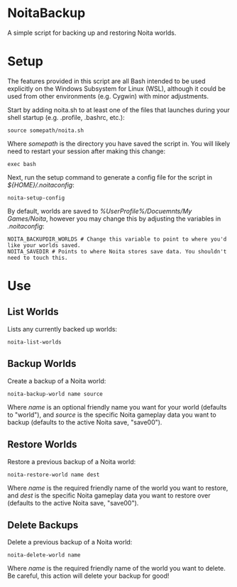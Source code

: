 <!---
README.md. The README for NoitaBackup.
Copyright (C) 2021 Benjamin Cassell

This program is free software: you can redistribute it and/or modify it under
the terms of the GNU General Public License as published by the Free Software
Foundation, either version 3 of the License, or (at your option) any later
version.

This program is distributed in the hope that it will be useful, but WITHOUT ANY
WARRANTY; without even the implied warranty of MERCHANTABILITY or FITNESS FOR A
PARTICULAR PURPOSE.  See the GNU General Public License for more details.

You should have received a copy of the GNU General Public License along with
this program.  If not, see <http://www.gnu.org/licenses/>.
-->

# NoitaBackup
A simple script for backing up and restoring Noita worlds.

# Setup
The features provided in this script are all Bash intended to be used
explicitly on the Windows Subsystem for Linux (WSL), although it could be used
from other environments (e.g. Cygwin) with minor adjustments.

Start by adding noita.sh to at least one of the files that launches during your
shell startup (e.g. .profile, .bashrc, etc.):

```
source somepath/noita.sh
```

Where *somepath* is the directory you have saved the script in. You will
likely need to restart your session after making this change:

```
exec bash
```

Next, run the setup command to generate a config file for the script in
*${HOME}/.noitaconfig*:

```
noita-setup-config
```

By default, worlds are saved to *%UserProfile%/Docuemnts/My Games/Noita*,
however you may change this by adjusting the variables in *.noitaconfig*:

```
NOITA_BACKUPDIR_WORLDS # Change this variable to point to where you'd like your worlds saved.
NOITA_SAVEDIR # Points to where Noita stores save data. You shouldn't need to touch this.
```

# Use

## List Worlds

Lists any currently backed up worlds:

```
noita-list-worlds
```

## Backup Worlds

Create a backup of a Noita world:

```
noita-backup-world name source
```

Where *name* is an optional friendly name you want for your world (defaults to
"world"), and *source* is the specific Noita gameplay data you want to backup
(defaults to the active Noita save, "save00").

## Restore Worlds

Restore a previous backup of a Noita world:

```
noita-restore-world name dest
```

Where *name* is the required friendly name of the world you want to restore,
and *dest* is the specific Noita gameplay data you want to restore over
(defaults to the active Noita save, "save00").

## Delete Backups

Delete a previous backup of a Noita world:

```
noita-delete-world name
```

Where *name* is the required friendly name of the world you want to delete. Be
careful, this action will delete your backup for good!
